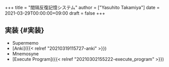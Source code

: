 +++
title = "間隔反復記憶システム"
author = ["Yasuhito Takamiya"]
date = 2021-03-29T00:00:00+09:00
draft = false
+++

## 実装 {#実装}

-   Supermemo
-   [Anki]({{< relref "20210319115727-anki" >}})
-   Mnemosyne
-   [Execute Program]({{< relref "20210302155222-execute_program" >}})

